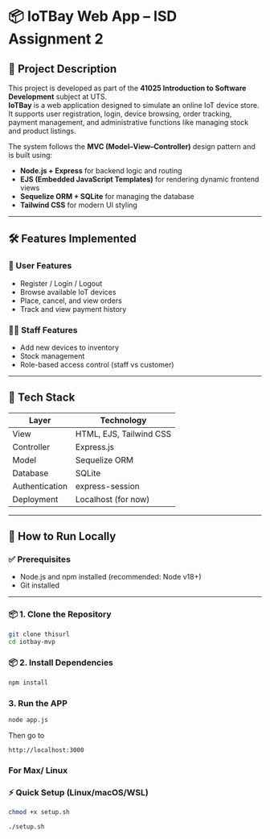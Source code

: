 # 📦 IoTBay Web App – ISD Assignment 2

## 📘 Project Description

This project is developed as part of the **41025 Introduction to Software Development** subject at UTS.  
**IoTBay** is a web application designed to simulate an online IoT device store. It supports user registration, login, device browsing, order tracking, payment management, and administrative functions like managing stock and product listings.

The system follows the **MVC (Model–View–Controller)** design pattern and is built using:

- **Node.js + Express** for backend logic and routing
- **EJS (Embedded JavaScript Templates)** for rendering dynamic frontend views
- **Sequelize ORM + SQLite** for managing the database
- **Tailwind CSS** for modern UI styling

---

## 🛠️ Features Implemented

### 🧑 User Features

- Register / Login / Logout
- Browse available IoT devices
- Place, cancel, and view orders
- Track and view payment history

### 🧑‍💻 Staff Features

- Add new devices to inventory
- Stock management
- Role-based access control (staff vs customer)

---

## 🧱 Tech Stack

| Layer          | Technology              |
| -------------- | ----------------------- |
| View           | HTML, EJS, Tailwind CSS |
| Controller     | Express.js              |
| Model          | Sequelize ORM           |
| Database       | SQLite                  |
| Authentication | express-session         |
| Deployment     | Localhost (for now)     |

---

## 🚀 How to Run Locally

### ✅ Prerequisites

- Node.js and npm installed (recommended: Node v18+)
- Git installed

---

### 📦 1. Clone the Repository

```bash
git clone thisurl
cd iotbay-mvp
```

### 📦 2. Install Dependencies

```bash
npm install
```

### 3. Run the APP

```bash
node app.js
```

Then go to

```
http://localhost:3000
```

### For Max/ Linux

### ⚡ Quick Setup (Linux/macOS/WSL)

```bash
chmod +x setup.sh

./setup.sh

```
